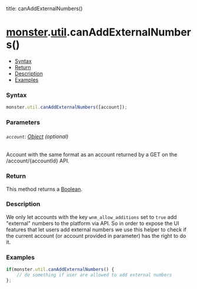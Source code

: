 title: canAddExternalNumbers()

# [monster][monster].[util][util].canAddExternalNumbers()

* [Syntax](#syntax)
* [Return](#return)
* [Description](#description)
* [Examples](#examples)

### Syntax
```javascript
monster.util.canAddExternalNumbers([account]);
```

### Parameters

###### `account`: [Object][object_literal] (optional)

Account with the same format as an account returned by a GET on the /account/{accountId} API.

### Return
This method returns a [Boolean][boolean].

### Description
We only let accounts with the key `wnm_allow_additions` set to `true` add "external" numbers to the platform via API. So in order to expose the UI features that let users add external numbers we use this helper to check if the current account (or account provided in parameter) has the right to do it.

### Examples
```javascript
if(monster.util.canAddExternalNumbers() {
	// do something if user are allowed to add external numbers
};
```

[monster]: ../../monster.md
[util]: ../util.md


[string_literal]: https://developer.mozilla.org/en-US/docs/Web/JavaScript/Guide/Values,_variables,_and_literals#String_literals
[object_literal]: https://developer.mozilla.org/en-US/docs/Web/JavaScript/Guide/Values,_variables,_and_literals#Object_literals
[boolean]: https://developer.mozilla.org/en-US/docs/Web/JavaScript/Guide/Grammar_and_types#Boolean_literals

